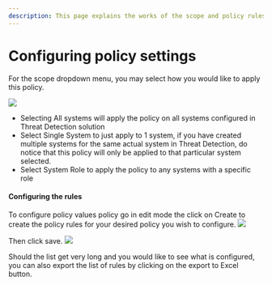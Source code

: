 ```yaml
---
description: This page explains the works of the scope and policy rules
---
```


# Configuring policy settings

​For the scope dropdown menu, you may select how you would like to apply this policy.

![](https://files.gitbook.com/v0/b/gitbook-x-prod.appspot.com/o/spaces%2F-Mi7S7PK2B4qxyBrzXwx%2Fuploads%2FcwJLou2uKIDnfvjMI0xO%2Fimage.png?alt=media\&token=e0e9274d-2125-43be-b966-0554be422675)

* Selecting All systems will apply the policy on all systems configured in Threat Detection solution
* Select Single System to just apply to 1 system, if you have created multiple systems for the same actual system in Threat Detection, do notice that this policy will only be applied to that particular system selected.
* Select System Role to apply the policy to any systems with a specific role



#### Configuring the rules

​To configure policy values policy go in edit mode the click on Create to create the policy rules for your desired policy you wish to configure. ​![](https://files.gitbook.com/v0/b/gitbook-x-prod.appspot.com/o/spaces%2F-Mi7S7PK2B4qxyBrzXwx%2Fuploads%2FTLblmFMpjrU5makEEP0E%2Fimage.png?alt=media\&token=2b1c4faa-84d9-47d6-9328-4040d6faa440)​

Then click save. ​![](https://files.gitbook.com/v0/b/gitbook-x-prod.appspot.com/o/spaces%2F-Mi7S7PK2B4qxyBrzXwx%2Fuploads%2FIJ2LA4eO8GTNRvydqwhB%2Fimage.png?alt=media\&token=6b46f600-1359-4cf9-a1fb-bbd89564dd2a)​

Should the list get very long and you would like to see what is configured, you can also export the list of rules by clicking on the export to Excel button.
